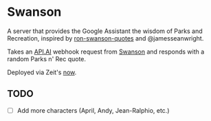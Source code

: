 Swanson
==========
A server that provides the Google Assistant the wisdom of Parks and Recreation, inspired by [ron-swanson-quotes](https://github.com/jamesseanwright/ron-swanson-quotes) and @jamesseanwright.

Takes an [API.AI](https://api.ai/) webhook request from [Swanson](https://bot.api.ai/swanson) and responds with a random Parks n' Rec quote.

Deployed via Zeit's [now](https://zeit.co/now).

TODO
----------
- [ ] Add more characters (April, Andy, Jean-Ralphio, etc.)
